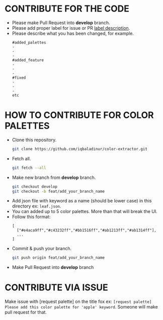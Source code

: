# CONTRIBUTE FOR THE CODE
- Please make Pull Request into **develop** branch.
- Please add proper label for issue or PR [label description](https://github.com/iqbaladinur/color-extractor/labels).
- Please describe what you has been changed, for example.
  ```
  #added_palettes
  -
  -
  -
  #added_feature
  -
  -
  -
  #fixed
  -
  -
  -
  etc
  ```

# HOW TO CONTRIBUTE FOR COLOR PALETTES

- Clone this repository. 
  ```bash
  git clone https://github.com/iqbaladinur/color-extractor.git
  ```
- Fetch all. 
  ```bash
  git fetch --all
  ```
- Make new branch from **develop** branch.
  ```bash
  git checkout develop
  git checkout -b feat/add_your_branch_name
  ```
- Add json file with keyword as a name (should be lower case) in this directory ex: `leaf.json`.
- You can added up to 5 color palettes. More than that will break the UI.
- Follow this format:
  ```
  [
    ["#e4aca9ff","#c43232ff","#bb1516ff","#ab1213ff","#ab1314ff"],
    ...
  ]
  ```
- Commit & push your branch.
  ```bash
  git push origin feat/add_your_branch_name
  ```
- Make Pull Request into **develop** branch

# CONTRIBUTE VIA ISSUE
Make issue with [request palette] on the title fox ex: `[request palette] Please add this color palette for 'apple' keyword`. Someone will make pull request for that. 
